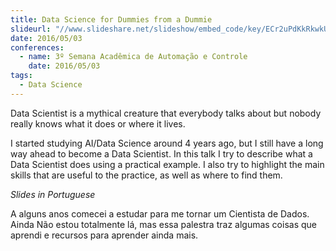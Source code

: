 ```yaml
---
title: Data Science for Dummies from a Dummie
slideurl: "//www.slideshare.net/slideshow/embed_code/key/ECr2uPdKkRkwkU"
date: 2016/05/03
conferences:
  - name: 3º Semana Acadêmica de Automação e Controle
    date: 2016/05/03
tags:
  - Data Science
---
```


Data Scientist is a mythical creature that everybody talks about but nobody really knows what it does or where it lives.

I started studying AI/Data Science around 4 years ago, but I still have a long way ahead to become a Data Scientist. In this talk I try to describe what a Data Scientist does using a practical example. I also try to highlight the main skills that are useful to the practice, as well as where to find them.

*Slides in Portuguese*  

A alguns anos comecei a estudar para me tornar um Cientista de Dados. Ainda Não estou totalmente lá, mas essa palestra traz algumas coisas que aprendi e recursos para aprender ainda mais.
